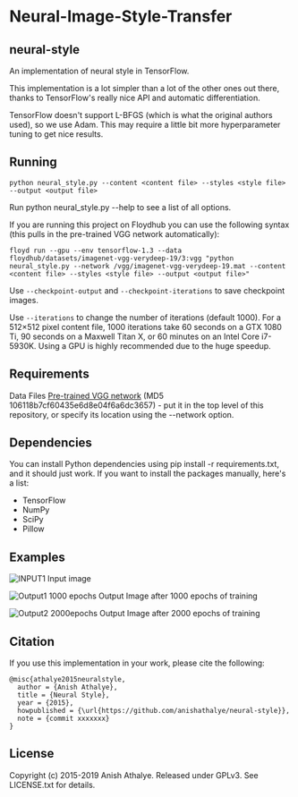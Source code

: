 # Neural-Image-Style-Transfer

## neural-style

An implementation of neural style in TensorFlow.

This implementation is a lot simpler than a lot of the other ones out there, thanks to TensorFlow's really nice API and automatic differentiation.

TensorFlow doesn't support L-BFGS (which is what the original authors used), so we use Adam. This may require a little bit more hyperparameter tuning to get nice results.


## Running
```python neural_style.py --content <content file> --styles <style file> --output <output file> ```

Run python neural_style.py --help to see a list of all options.

If you are running this project on Floydhub you can use the following syntax (this pulls in the pre-trained VGG network automatically):

```floyd run --gpu --env tensorflow-1.3 --data floydhub/datasets/imagenet-vgg-verydeep-19/3:vgg "python neural_style.py --network /vgg/imagenet-vgg-verydeep-19.mat --content <content file> --styles <style file> --output <output file>" ```

Use ```--checkpoint-output``` and ```--checkpoint-iterations``` to save checkpoint images.

Use ```--iterations``` to change the number of iterations (default 1000). For a 512×512 pixel content file, 1000 iterations take 60 seconds on a GTX 1080 Ti, 90 seconds on a Maxwell Titan X, or 60 minutes on an Intel Core i7-5930K. Using a GPU is highly recommended due to the huge speedup.


## Requirements
Data Files
[Pre-trained VGG network](http://www.vlfeat.org/matconvnet/models/imagenet-vgg-verydeep-19.mat) (MD5 106118b7cf60435e6d8e04f6a6dc3657) - put it in the top level of this repository, or specify its location using the --network option.

## Dependencies
You can install Python dependencies using pip install -r requirements.txt, and it should just work. If you want to install the packages manually, here's a list:

- TensorFlow
- NumPy
- SciPy
- Pillow

## Examples
![INPUT1](https://github.com/madamalarevanth/Neural-Image-Style-Transfer/blob/master/examples/nar.jpg)
Input image  

![Output1 1000 epochs](https://github.com/madamalarevanth/Neural-Image-Style-Transfer/blob/master/examples/output1.jpg)
Output Image after 1000 epochs of training

![Output2 2000epochs](https://github.com/madamalarevanth/Neural-Image-Style-Transfer/blob/master/examples/output2.jpg)
Output Image after 2000 epochs of training



## Citation
If you use this implementation in your work, please cite the following:
```
@misc{athalye2015neuralstyle,
  author = {Anish Athalye},
  title = {Neural Style},
  year = {2015},
  howpublished = {\url{https://github.com/anishathalye/neural-style}},
  note = {commit xxxxxxx}
} 
```
## License
Copyright (c) 2015-2019 Anish Athalye. Released under GPLv3. See LICENSE.txt for details.
